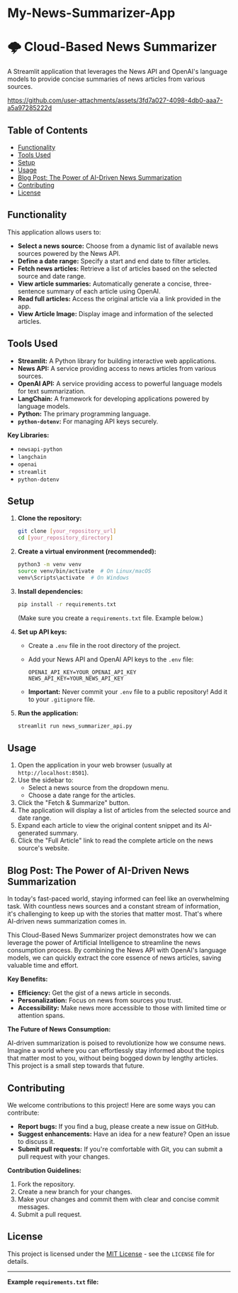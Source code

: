 # My-News-Summarizer-App
# 🌩️ Cloud-Based News Summarizer

A Streamlit application that leverages the News API and OpenAI's language models to provide concise summaries of news articles from various sources.


https://github.com/user-attachments/assets/3fd7a027-4098-4db0-aaa7-a5a97285222d


## Table of Contents

*   [Functionality](#functionality)
*   [Tools Used](#tools-used)
*   [Setup](#setup)
*   [Usage](#usage)
*   [Blog Post: The Power of AI-Driven News Summarization](#blog-post-the-power-of-ai-driven-news-summarization)
*   [Contributing](#contributing)
*   [License](#license)

## Functionality

This application allows users to:

*   **Select a news source:** Choose from a dynamic list of available news sources powered by the News API.
*   **Define a date range:** Specify a start and end date to filter articles.
*   **Fetch news articles:** Retrieve a list of articles based on the selected source and date range.
*   **View article summaries:** Automatically generate a concise, three-sentence summary of each article using OpenAI.
*   **Read full articles:** Access the original article via a link provided in the app.
*   **View Article Image:** Display image and information of the selected articles.

## Tools Used

*   **Streamlit:** A Python library for building interactive web applications.
*   **News API:** A service providing access to news articles from various sources.
*   **OpenAI API:** A service providing access to powerful language models for text summarization.
*   **LangChain:** A framework for developing applications powered by language models.
*   **Python:** The primary programming language.
*   **`python-dotenv`:**  For managing API keys securely.

**Key Libraries:**

*   `newsapi-python`
*   `langchain`
*   `openai`
*   `streamlit`
*   `python-dotenv`

## Setup

1.  **Clone the repository:**

    ```bash
    git clone [your_repository_url]
    cd [your_repository_directory]
    ```

2.  **Create a virtual environment (recommended):**

    ```bash
    python3 -m venv venv
    source venv/bin/activate  # On Linux/macOS
    venv\Scripts\activate  # On Windows
    ```

3.  **Install dependencies:**

    ```bash
    pip install -r requirements.txt
    ```
    (Make sure you create a `requirements.txt` file.  Example below.)

4.  **Set up API keys:**

    *   Create a `.env` file in the root directory of the project.
    *   Add your News API and OpenAI API keys to the `.env` file:

        ```
        OPENAI_API_KEY=YOUR_OPENAI_API_KEY
        NEWS_API_KEY=YOUR_NEWS_API_KEY
        ```

    *   **Important:** Never commit your `.env` file to a public repository!  Add it to your `.gitignore` file.

5.  **Run the application:**

    ```bash
    streamlit run news_summarizer_api.py
    ```

## Usage

1.  Open the application in your web browser (usually at `http://localhost:8501`).
2.  Use the sidebar to:
    *   Select a news source from the dropdown menu.
    *   Choose a date range for the articles.
3.  Click the "Fetch & Summarize" button.
4.  The application will display a list of articles from the selected source and date range.
5.  Expand each article to view the original content snippet and its AI-generated summary.
6.  Click the "Full Article" link to read the complete article on the news source's website.

## Blog Post: The Power of AI-Driven News Summarization

In today's fast-paced world, staying informed can feel like an overwhelming task.  With countless news sources and a constant stream of information, it's challenging to keep up with the stories that matter most. That's where AI-driven news summarization comes in.

This Cloud-Based News Summarizer project demonstrates how we can leverage the power of Artificial Intelligence to streamline the news consumption process. By combining the News API with OpenAI's language models, we can quickly extract the core essence of news articles, saving valuable time and effort.

**Key Benefits:**

*   **Efficiency:** Get the gist of a news article in seconds.
*   **Personalization:** Focus on news from sources you trust.
*   **Accessibility:** Make news more accessible to those with limited time or attention spans.

**The Future of News Consumption:**

AI-driven summarization is poised to revolutionize how we consume news.  Imagine a world where you can effortlessly stay informed about the topics that matter most to you, without being bogged down by lengthy articles.  This project is a small step towards that future.

## Contributing

We welcome contributions to this project!  Here are some ways you can contribute:

*   **Report bugs:**  If you find a bug, please create a new issue on GitHub.
*   **Suggest enhancements:**  Have an idea for a new feature?  Open an issue to discuss it.
*   **Submit pull requests:**  If you're comfortable with Git, you can submit a pull request with your changes.

**Contribution Guidelines:**

1.  Fork the repository.
2.  Create a new branch for your changes.
3.  Make your changes and commit them with clear and concise commit messages.
4.  Submit a pull request.

## License

This project is licensed under the [MIT License](LICENSE) - see the `LICENSE` file for details.

---

**Example `requirements.txt` file:**
